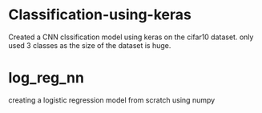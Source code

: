 # Classification-using-keras
Created a CNN clssification model using keras on the cifar10 dataset.
only used 3 classes as the size of the dataset is huge.

# log_reg_nn
creating a logistic regression model from scratch using numpy
